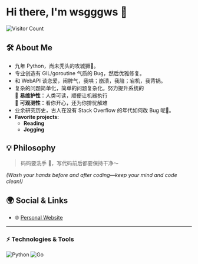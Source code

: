 # Hi there, I'm wsgggws 👋

![Visitor Count](https://komarev.com/ghpvc/?username=wsgggws&color=blue)

## 🛠️ About Me

- 九年 Python，尚未秃头的攻城狮🦁。
- 专业创造有 GIL/goroutine 气质的 Bug，然后优雅修复。
- 和 WebAPI 谈恋爱，闹脾气，我哄；崩溃，我陪；宕机，我背锅。
- 复杂的问题简单化，简单的问题复杂化。努力提升系统的  
  🌿 **易维护性**：人类可读，顺便让机器执行  
  🔭 **可观测性**：看你开心，还为你排忧解难
- 业余研究历史，古人在没有 Stack Overflow 的年代如何改 Bug 呢🤔。
- **Favorite projects:**  
  - **Reading**
  - **Jogging**

## 💡 Philosophy

> 码码要洗手 🧼，写代码前后都要保持干净～

*(Wash your hands before and after coding—keep your mind and code clean!)*

## 🌍 Social & Links

- 🌐 [Personal Website](https://navydev.top)

---

### ⚡ Technologies & Tools

![Python](https://img.shields.io/badge/python-3670A0?style=for-the-badge&logo=python&logoColor=ffdd54)
![Go](https://img.shields.io/badge/go-00ADD8?style=for-the-badge&logo=go&logoColor=white)
